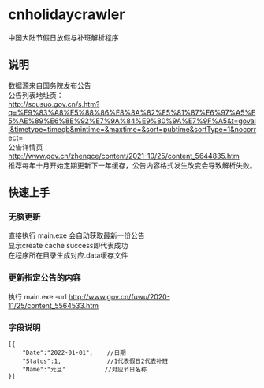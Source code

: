 # cnholidaycrawler

中国大陆节假日放假与补班解析程序

## 说明
数据源来自国务院发布公告  
公告列表地址页：  
http://sousuo.gov.cn/s.htm?q=%E9%83%A8%E5%88%86%E8%8A%82%E5%81%87%E6%97%A5%E5%AE%89%E6%8E%92%E7%9A%84%E9%80%9A%E7%9F%A5&t=govall&timetype=timeqb&mintime=&maxtime=&sort=pubtime&sortType=1&nocorrect=  
公告详情页：  
http://www.gov.cn/zhengce/content/2021-10/25/content_5644835.htm  
推荐每年十月开始定期更新下一年缓存，公告内容格式发生改变会导致解析失败。  

## 快速上手
### 无脑更新
直接执行 main.exe 会自动获取最新一份公告  
显示create cache success即代表成功  
在程序所在目录生成对应.data缓存文件  

### 更新指定公告的内容
执行 main.exe  -url http://www.gov.cn/fuwu/2020-11/25/content_5564533.htm

### 字段说明
```cassandraql
[{
    "Date":"2022-01-01",    //日期
    "Status":1,             //1代表假日2代表补班
    "Name":"元旦"           //对应节日名称  
}]
```

